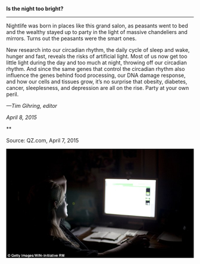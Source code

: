 **Is the night too bright?**

****

Nightlife was born in places like this grand salon, as peasants went to bed and the wealthy stayed up to party in the light of massive chandeliers and mirrors. Turns out the peasants were the smart ones.

New research into our circadian rhythm, the daily cycle of sleep and wake, hunger and fast, reveals the risks of artificial light. Most of us now get too little light during the day and too much at night, throwing off our circadian rhythm. And since the same genes that control the circadian rhythm also influence the genes behind food processing, our DNA damage response, and how our cells and tissues grow, it’s no surprise that obesity, diabetes, cancer, sleeplesness, and depression are all on the rise. Party at your own peril.

*—Tim Gihring, editor*

*April 8, 2015*

**

Source: QZ.com, April 7, 2015

![](../images/15-04-08_83.147_NightBrightEDIT-1.jpeg)
